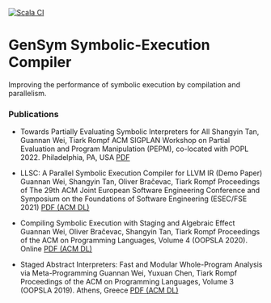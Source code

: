 [![Scala CI](https://github.com/Kraks/sai/actions/workflows/scala.yml/badge.svg)](https://github.com/Kraks/sai/actions/workflows/scala.yml)

# GenSym Symbolic-Execution Compiler

Improving the performance of symbolic execution by compilation and parallelism.

### Publications

* Towards Partially Evaluating Symbolic Interpreters for All
  Shangyin Tan, Guannan Wei, Tiark Rompf
  ACM SIGPLAN Workshop on Partial Evaluation and Program Manipulation (PEPM), co-located with POPL 2022. Philadelphia, PA, USA
  [PDF](http://continuation.passing.style/static/papers/pepm22.pdf)

* LLSC: A Parallel Symbolic Execution Compiler for LLVM IR (Demo Paper)
  Guannan Wei, Shangyin Tan, Oliver Bračevac, Tiark Rompf
  Proceedings of The 29th ACM Joint European Software Engineering Conference and Symposium on the Foundations of Software Engineering (ESEC/FSE 2021)
  [PDF (ACM DL)](https://dl.acm.org/doi/10.1145/3468264.3473108)

* Compiling Symbolic Execution with Staging and Algebraic Effect
  Guannan Wei, Oliver Bračevac, Shangyin Tan, Tiark Rompf
  Proceedings of the ACM on Programming Languages, Volume 4 (OOPSLA 2020). Online
  [PDF (ACM DL)](https://dl.acm.org/doi/10.1145/3428232)

* Staged Abstract Interpreters: Fast and Modular Whole-Program Analysis via Meta-Programming
  Guannan Wei, Yuxuan Chen, Tiark Rompf
  Proceedings of the ACM on Programming Languages, Volume 3 (OOPSLA 2019). Athens, Greece
  [PDF (ACM DL)](https://dl.acm.org/doi/10.1145/3360552)
